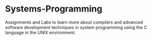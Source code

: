 # Systems-Programming
Assignments and Labs to learn more about compilers and advanced software development techniques in system programming using the C language in the UNIX environment.
